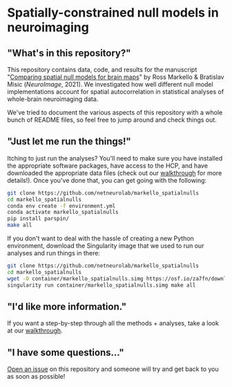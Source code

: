 # Spatially-constrained null models in neuroimaging

## "What's in this repository?"

This repository contains data, code, and results for the manuscript "[Comparing spatial null models for brain maps](https://doi.org/10.1016/j.neuroimage.2021.118052)" by Ross Markello & Bratislav Misic (*NeuroImage*, 2021).
We investigated how well different null model implementations account for spatial autocorrelation in statistical analyses of whole-brain neuroimaging data.

We've tried to document the various aspects of this repository with a whole bunch of README files, so feel free to jump around and check things out.

## "Just let me run the things!"

Itching to just run the analyses?
You'll need to make sure you have installed the appropriate software packages, have access to the HCP, and have downloaded the appropriate data files (check out our [walkthrough](https://netneurolab.github.io/markello_spatialnulls) for more details!).
Once you've done that, you can get going with the following:

```bash
git clone https://github.com/netneurolab/markello_spatialnulls
cd markello_spatialnulls
conda env create -f environment.yml
conda activate markello_spatialnulls
pip install parspin/
make all
```

If you don't want to deal with the hassle of creating a new Python environment, download the Singularity image that we used to run our analyses and run things in there:

```bash
git clone https://github.com/netneurolab/markello_spatialnulls
cd markello_spatialnulls
wget -O container/markello_spatialnulls.simg https://osf.io/za7fn/download
singularity run container/markello_spatialnulls.simg make all
```

## "I'd like more information."

If you want a step-by-step through all the methods + analyses, take a look at our [walkthrough](https://netneurolab.github.io/markello_spatialnulls).

## "I have some questions..."

[Open an issue](https://github.com/netneurolab/markello_spatialnulls/issues) on this repository and someone will try and get back to you as soon as possible!
